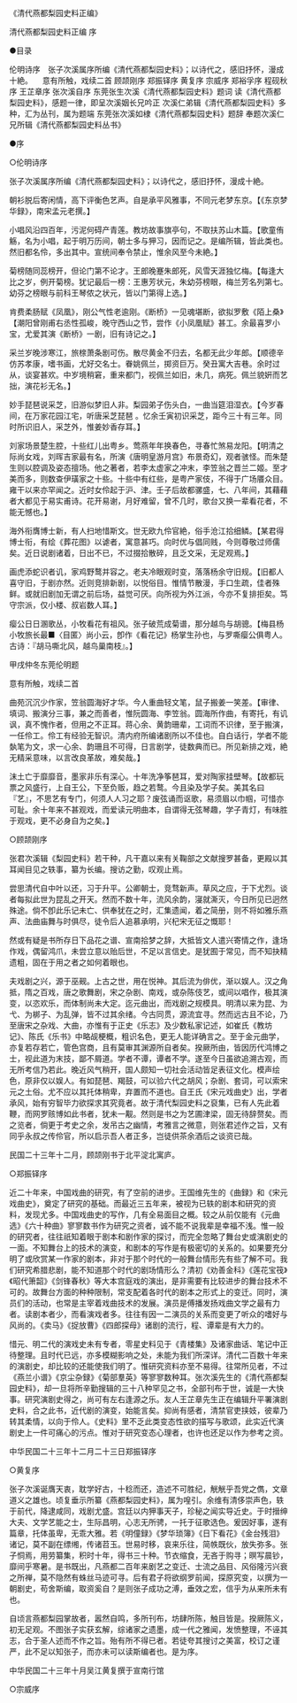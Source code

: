 <!-- { "loadSidebar": true } -->
《清代燕都梨园史料正编》

清代燕都梨园史料正编 序

●目录

伦明诗序　张子次溪属序所编《清代燕都梨园史料》；以诗代之，感旧抒怀，漫成十絶。  　意有所触，戏续二首
顾颉刚序
郑振铎序
黄复序
宗威序
郑裕孚序
程砚秋序
王芷章序
张次溪自序
东莞张生次溪《清代燕都梨园史料》题词
读《清代燕都梨园史料》，感题一律，即呈次溪姻长兄吟正
次溪仁弟辑《清代燕都梨园史料》多种，汇为丛刊，属为题端
东莞张次溪如棣《清代燕都梨园史料》题辞
奉题次溪仁兄所辑《清代燕都梨园史料丛书》

●序

○伦明诗序

张子次溪属序所编《清代燕都梨园史料》；以诗代之，感旧抒怀，漫成十絶。

朝衫脱后寄闲情，高下评衡色艺声。自是承平风雅事，不同元老梦东京。【《东京梦华録》，南宋孟元老撰。】

小唱风沿四百年，污泥何碍产青莲。教坊故事旗亭句，不取扶苏山木篇。【歌童侑觞，名为小唱，起于明万历间，朝士多与狎习，因而记之。是编所辑，皆此类也。然旧都名伶，多出其中。宣统间奉令禁止，惟余风至今未絶。】

菊榜随同蕊榜开，但论门第不论才。王郎晚蹇朱郎死，风雪天涯独忆梅。【每逢大比之岁，例开菊榜。犹记最后一榜：王惠芳状元，朱幼芬榜眼，梅兰芳名列第七。幼芬之榜眼与前科王琴侬之状元，皆以门第得上选。】

肯费柔肠赋《凤凰》，刚公气性老逾刚。《断桥》一见魂堪断，欲拟罗敷《陌上桑》【潮阳曾刚甫右丞性孤峻，晚守西山之节，尝作《小凤凰赋》甚工。余最喜罗小宝，尤爱其演《断桥》一剧，旧有诗记之。】

采兰岁晚涉寒江，旅榇萧条剧可伤。散尽黄金不归去，名都无此少年郎。【顺德辛仿苏孝康，嗜书画，尤好交名士。眷姚佩兰，掷资巨万。癸丑寓大吉巷。余时过从，谈宴甚欢。中岁境稍窘，重来都门，视佩兰如旧，未几，病死。佩兰貌姸而艺拙，演花衫无名。】

妙手琵琶说采芝，旧游似梦旧人非。梨园弟子伤头白，一曲当筵泪湿衣。【今岁春间，在万家花园江宅，听唐采芝琵琶 。忆余壬寅初识采芝，距今三十有三年。同时所识旧人，采芝外，惟姜妙香存耳。】

刘家场景楚生腔，十些红儿出粤乡。莺燕年年换春色，寻春忙煞易龙阳。【明清之际尚女戏，刘晖吉家最有名，所演《唐明皇游月宫》布景奇幻，观者骇怪。而朱楚生则以腔调及姿态擅场。他之著者，若李太虚家之冲末，李笠翁之晋兰二姬。至才美而多，则数查伊璜家之十些。十些中有红些，是粤产家伎，不得于广场餍众目。雍干以来亦罕闻之。近时女伶起于沪、津。壬子后故都骡盛，七、八年间，其藉藉者大都见于易实甫诗。花开易谢，月好难留，曾不几时，歌台又换一辈看花者，不能无憾也。】

海外衔膺博士新，有人扫地惜斯文。世无欧九伶官絶，俗手沧江拾细鳞。【某君得博士衔，有绘《葬花图》以谑者，寓意甚巧。向时优与倡同贱，今则尊敬过师儒矣。近日说剧诸着，日出不已，不过掇拾散碎，且乏文采，无足观焉。】

画虎添蛇识者讥，家鸡野鹜并容之。老夫冷眼观时变，落落杨余守旧规。【旧都人喜守旧，于剧亦然。近则竞排新剧，以悦俗目。惟情节散漫，手口生疏，佳者殊鲜。或就旧剧加无谓之前后场，益觉可厌。向所视为外江派，今亦不复排拒矣。笃守宗派，仅小楼、叔岩数人耳。】

瘿公日日溷歌丛，小牧看花有祖风。张子破荒成菊谱，那分越鸟与胡骢。【梅县杨小牧旅长最■〈目匿〉尚小云，卽作《看花记》杨掌生孙也，与罗嘶瘿公俱粤人。古诗：『胡马嘶北风，越鸟巢南枝』。】

甲戌仲冬东莞伦明题

意有所触，戏续二首

曲苑沉沉少作家，笠翁圆海好才华。今人重曲轻文笔，鼠子搬姜一笑差。【审律、填词、搬演分三事，兼之而善者，惟阮圆海、李笠翁。圆海所作曲，有寄托，有讥讽，真不愧作者，但用之不正耳。蒋心余、黄韵珊辈，工词而不识律，至于搬演，一任伶工。伶工有经验无智识。清内府所编诸剧所以不佳也。自白话行，学者不能埶笔为文，求一心余、韵珊且不可得，日言剧学，徒数典而已。所见新排之戏，絶无精采意味，以言改良革故，难矣哉。】

沫土亡于靡靡音，墨家非乐有深心。十年洗净筝琶耳，爱对陶家挂壁琴。【故都玩票之风盛行，上自王公，下至负贩，趋之若鹜。今且染及学子矣。美其名曰『艺』，不思艺有专门，何须人人习之耶？废弦诵而讴歌，易须眉以巾帼，可惜亦可耻。余十年来不甚观戏，而爱读元明曲本，自谓得无弦琴趣，学子青灯，有味胜于观戏，更不必身自为之矣。】


○顾颉刚序

张君次溪辑《梨园史料》若干种，凡干嘉以来有关鞠部之文献搜罗甚备，更殿以其耳闻目见之轶事，纂为长编。搜访之勤，叹观止焉。

尝思清代自中叶以还，习于升平。公卿朝士，竞骛新声。草风之应，于下尤烈。谈者每拟此世为昆乱之开天。然而不数十年，流风余韵，寖就澌灭，今日所见已迥然殊途。倘不卽此乐记未亡、供奉犹在之时，汇集遗闻，着之简册，则不将如雅乐燕声、法曲庙舞与时俱尽，徒令后人追慕承明，兴杞宋无征之慨耶！

然或有疑是书所存日下品花之谱、宣南拾梦之辞，大抵皆文人遣兴寄情之作，逢场作戏，偶留鸿爪，未尝立意以贻后世，不足以言信史。是犹囿于常见，而不知抉精遗粗，固在于用之者之如何着眼也。

夫戏剧之兴，源于巫觋。上古之世，用在悦神。其后流为俳优，渐以娱人。汉之角抵，隋之百戏，唐之歌舞剧，宋之杂剧、南戏，或杂陈伎艺，或间以唱作，极其演变，以恣欢乐，而体制尚未大定。迄元曲出，而戏剧之规模具。明清以来为昆、为弋、为梆子、为乱弹，皆不过其余绪。今古同贯，源流宜寻。然而远古且不论，乃至唐宋之杂戏、大曲，亦惟有于正史《乐志》及少数私家记述，如崔氏《教坊记》、陈氏《乐书》中略觇梗概，粗识名色，更无人能详确言之。至于金元曲学，亦复若存若亡，管色宫商，且有莫审其渊源所自者矣。揆厥所由，皆因历代鸿博之士，视此道为末技，鄙不屑道。学者不谭，谭者不学。遂至今日虽欲追溯古观，而无所考信乃若此。晚近风气稍开，国人颇知一切社会活动皆足表征文化。模声绘色，原非仅以娱人。有如琵琶、羯鼓，可以验六代之胡风；杂剧、套词，可以索宋元之土俗。尤不应以其托体稍卑，弃置而不道也。自王氏《宋元戏曲史》出，学者承风，始有穷智毕力欲探求其究竟者。故于清代梨园史料之裒集，已有人先此着鞭，而网罗赅博如此书者，犹未一觏。然则是书之为艺圃津梁，固无待辞赘矣。而之览者，倘更于考史之余，发吊古之幽情，考雅言之微意，则张君述作之旨，又有同乎永叔之传伶官，所以启示吾人者正多，岂徒供茶余酒后之谈资已哉。

民国二十三年十二月，顾颉刚书于北平淀北寓庐。


○郑振铎序

近二十年来，中国戏曲的研究，有了空前的进步。王国维先生的《曲録》和《宋元戏曲史》，奠定了研究的基础。而最近三五年来，被视为已轶的剧本和研究的资料，发现尤多。中国戏曲史的写作，几有全易面目之概。较之从前仅能有《元曲选》《六十种曲》寥寥数书作为研究之资者，诚不能不说我辈是幸福不浅。惟一般的研究者，往往祇知着眼于剧本和剧作家的探讨，而完全忽略了舞台史或演剧史的一面。不知舞台上的技术的演变，和剧本的写作是有极密切的关系的。如果要充分明了或欣赏某一作家的剧本，非对于那个时代的一般舞台情形先有些了解不可。我们研究希腊悲剧，能不知道那个时代的剧场情形么？清初《劝善金科》《莲花宝筏》《昭代箫韶》《剑锋春秋》等大本宫庭戏的演出，是非需要有比较进步的舞台技术不可的。故舞台方面的种种限制，常支配着各时代的剧本之形式上的变迁。同时，演员们的活动，也常是主宰着戏曲技术的发展。演员是傅播发扬戏曲文学之最有力者。读剧本者少，而看演戏者多。往往有因一二演员的关系而变更了听众的嗜好与风尚的。《卖马》《捉放曹》《四郎探母》诸剧的流行，程、谭辈是有大力的。

惜元、明二代的演戏史未有专者，零星史料见于《青楼集》及诸家曲话、笔记中正待整理。且时代已远，亦多模糊影响之处，未能为我们所深详。清代二百数十年来的演剧史，却比较的还能使我们明了。惟研究资料亦至不易得。往常所见者，不过《燕兰小谱》《京尘杂録》《菊部羣英》等寥寥数种耳。张次溪先生的《清代燕都梨园史料》，却一旦将所辛勤搜辑的三十八种罕见之书，全部刊布于世，诚是一大快事。研究演剧史得之，尚可有左右逢源之乐。友人王芷章先生正在编辑升平署演剧史料，合之此书，近代剧的演变，始能言矣。抑尚有感者，清禁官吏挟妓，彼辈乃转其柔情，以向于伶人。《史料》里不乏此类变态性欲的描写与歌颂，此实近代演剧史上一件可痛心的污点。惟对于研究变态心理者，也许也还足以作为参考之资。

中华民国二十三年十二月二十三日郑振铎序


○黄复序

张子次溪诞膺天衷，耽学好古，十稔而还，造述不可胜纪，觥觥乎吾党之儁，文章道义之雄也。顷复垂示所纂《燕都梨园史料》，属为喤引。余维有清侈崇声色，轶于前代，降逮咸同，戏剧尤盛。宫廷以内狎事天子，珍秘之闻实导近史。于时搢绅大夫、文学艺能之士，生际昌明，心志无所骋，一托于征歌选色。爰因好事，遂有篇章，托体虽卑，无乖大雅。若《明僮録》《梦华琐簿》《日下看花》《金台残泪》诸记，莫不副在缥缃，传诸苕玉。世易时移，哀来乐往，简帙既伙，放失弥多。张子恫焉，用劳纂集，积时十年，得书三十种。节衣缩食，无吝于购寻；暝写晨钞，靡间乎寒暑。是书既出，凡燕都二百年来剧艺之变迁、士流之品目、风俗隆污兴衰之所禅，莫不隐然有蛛丝马迹可寻。后有君子将欲纲罗前闻，探原究变，以撰为一朝剧史，苟舍斯编，取资奚自？是则张子成功之溥，垂效之宏，信乎为从来所未有也。

自顷言燕都梨园掌故者，嚣然自鸣，多所刊布，坊肆所陈，触目皆是。揆厥陈义，初无足观。不图张子实获玄解，综诸家之遗墨，成一代之雅闻，发愤整理，不诬其志，合于圣人述而不作之旨。殆有所不得已者。若徒夸其搜讨之美富，校订之谨严，此不足以知张子，而亦未可以读斯编者也。是为序。

中华民国二十三年十月吴江黄复撰于宣南行馆


○宗威序

